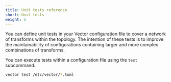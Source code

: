 ```yaml
---
title: Unit tests reference
short: Unit tests
weight: 5
---
```


You can define unit tests in your Vector configuration file to cover a network of transforms within the topology. The intention of these tests is to improve the maintainability of configurations containing larger and more complex combinations of transforms.

You can execute tests within a configuration file using the `test` subcommand:

```bash
vector test /etc/vector/*.toml
```
